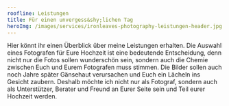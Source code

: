 ```yaml
---
roofline: Leistungen
title: Für einen unvergess&shy;lichen Tag
heroImg: /images/services/ironleaves-photography-leistungen-header.jpg
---
```


Hier könnt ihr einen Überblick über meine Leistungen erhalten. Die Auswahl eines Fotografen für Eure Hochzeit ist eine bedeutende Entscheidung, denn nicht nur die Fotos sollen wunderschön sein, sondern auch die Chemie zwischen Euch und Eurem Fotografen muss stimmen. Die Bilder sollen auch noch Jahre später Gänsehaut verursachen und Euch ein Lächeln ins Gesicht zaubern. Deshalb möchte ich nicht nur als Fotograf, sondern auch als Unterstützer, Berater und Freund an Eurer Seite sein und Teil eurer Hochzeit werden.
